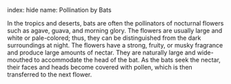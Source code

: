 index: hide
name: Pollination by Bats

In the tropics and deserts, bats are often the pollinators of nocturnal flowers such as agave, guava, and morning glory. The flowers are usually large and white or pale-colored; thus, they can be distinguished from the dark surroundings at night. The flowers have a strong, fruity, or musky fragrance and produce large amounts of nectar. They are naturally large and wide-mouthed to accommodate the head of the bat. As the bats seek the nectar, their faces and heads become covered with pollen, which is then transferred to the next flower.
